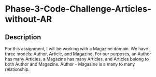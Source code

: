 # Phase-3-Code-Challenge-Articles-without-AR
## Description
For this assignment, I will be working with a Magazine domain.
We have three models: Author, Article, and Magazine.
For our purposes, an Author has many Articles, a Magazine has many Articles, and Articles belong to both Author and Magazine.
Author - Magazine is a many to many relationship.

